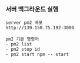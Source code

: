### 서버 백그라운드 실행

```
server pm2 배포
http://139.150.75.192:3000

pm2 기본 명령어
- pm2 list
- pm2 stop id
- pm2 start npm -- start
```
